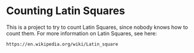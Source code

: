 Counting Latin Squares
======================

This is a project to try to count Latin Squares, since nobody knows how to count
them. For more information on Latin Squares, see here:

    https://en.wikipedia.org/wiki/Latin_square
